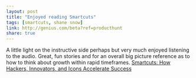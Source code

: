 ```yaml
---
layout: post
title: "Enjoyed reading Smartcuts"
tags: [smartcuts, shane snow]
link: http://genius.com/beta?ref=producthunt 
share: true
---
```


 A little light on the instructive side perhaps but very much enjoyed listening to the audio. Great, fun stories and for an overall big picture reference as to how to think about growth within rapid timeframes. [Smartcuts: How Hackers, Innovators, and Icons Accelerate Success](http://www.amazon.com/Smartcuts-Hackers-Innovators-Accelerate-Success/dp/0062302450) 